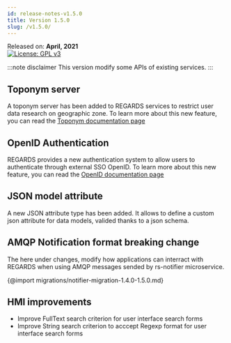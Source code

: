 ```yaml
---
id: release-notes-v1.5.0
title: Version 1.5.0
slug: /v1.5.0/
---
```


Released on: **April, 2021**  
[![License: GPL v3](https://img.shields.io/badge/License-GPLv3-blue.svg)](https://www.gnu.org/licenses/gpl-3.0)

:::note disclaimer
This version modify some APIs of existing services.
:::

## Toponym server

A toponym server has been added to REGARDS services to restrict user data research on geographic zone. To learn more about this new feature, you can read the [Toponym documentation page](/docs/user-guide/catalog/toponyms/)

## OpenID Authentication

REGARDS provides a new authentication system to allow users to authenticate through external SSO OpenID. To learn more about this new feature, you can read the [OpenID documentation page](/docs/user-guide/project-configuration/users/openid/)

## JSON model attribute

A new JSON attribute type has been added. It allows to define a custom json attribute for data models, valided thanks to a json schema.

## AMQP Notification format breaking change

The here under changes, modify how applications can interract with REGARDS when using AMQP messages sended by rs-notifier microservice.

{@import migrations/notifier-migration-1.4.0-1.5.0.md}

## HMI improvements

- Improve FullText search criterion for user interface search forms
- Improve String search criterion to acccept Regexp format for user interface search forms
